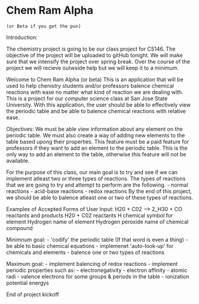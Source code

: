 # Chem Ram Alpha
	(or Beta if you get the pun)

Introduction:

The chemistry project is going to be our class project for CS146. The objective of the project will be uploaded to gitHub tonight. We will make sure that we intensify the project over spring break. Over the course of the project we will recieve outwside help but we will keep it to a minimum.

Welcome to Chem Ram Alpha (or beta)
This is an application that will be used to help chenistry students and/or professors balence chemical reactions with ease no matter what kind of reaction we are dealing with. This is a project for our computer science class at San Jose State University. With this application, the user should be able to effectively view the periodic table and be able to balence chemical reactions with relative ease.

Objectives:
We must be able view information about any element on the periodic table. We must also create a way of adding new elements to the table based upong their properties. This feature must be a paid feature for professors if they want to add an element to the periodic table. This is the only way to add an element to the table, otherwise this feature will not be available.

For the purpose of this class, our main goal is to try and see if we can implement atleast two or three types of reactions. The types of reactions that we are going to try and attempt to perform are the following.
    - normal reactions
    - acid-base reactions
    - redox reactions
By the end of this project, we should be able to balence atleast one or two of these types of reactions.



Examples of Accepted Forms of User Input:
H20 + C02 --> 2_H30 + CO      		reactants and products
H20 + C02 				                reactants
H           					            chemical symbol for element
Hydrogen		      		            name of element
Hydrogen peroxide			            name of chemical compound


Minimnum goal:
	- 'codify' the periodic table
		(If that word is even a thing)
	- be able to basic chemical equations
	- implemenet 'auto-look-up' for chemicals and elements
	- balence one or two types of reactions

Maximum goal:
	- implement balencing of redox reactions
	- implement periodic properties such as:
		- electronegativity
		- electron affinity
		- atomic radi
		- valence electrons for some groups & periods in the table
		- ionization potential energys


End of project kickoff
